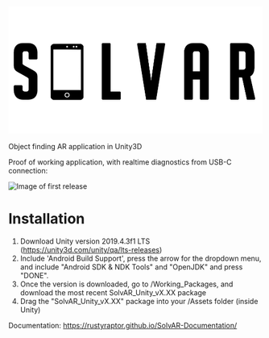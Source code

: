 ![SolvAR Logo](/SolvARLogo.png)

Object finding AR application in Unity3D 

Proof of working application, with realtime diagnostics from USB-C connection:

![Image of first release](/SolvAR_Working.jpg)

# Installation
1) Download Unity version 2019.4.3f1 LTS (https://unity3d.com/unity/qa/lts-releases)
2) Include 'Android Build Support', press the arrow for the dropdown menu, and include "Android SDK & NDK Tools" and "OpenJDK" and press "DONE".
3) Once the version is downloaded, go to /Working_Packages, and download the most recent SolvAR_Unity_vX.XX package
4) Drag the "SolvAR_Unity_vX.XX" package into your /Assets folder (inside Unity)

Documentation: https://rustyraptor.github.io/SolvAR-Documentation/
